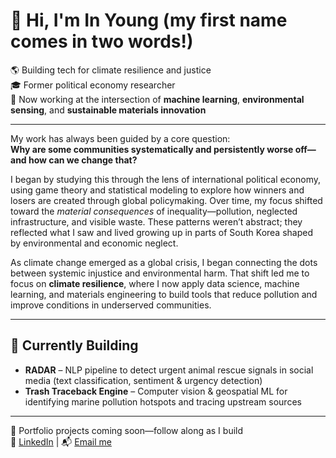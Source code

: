# 👋 Hi, I'm In Young (my first name comes in two words!)

🌎 Building tech for climate resilience and justice  
🎓 Former political economy researcher  
🔧 Now working at the intersection of **machine learning**, **environmental sensing**, and **sustainable materials innovation**  

---

My work has always been guided by a core question:  
**Why are some communities systematically and persistently worse off—and how can we change that?**

I began by studying this through the lens of international political economy, using game theory and statistical modeling to explore how winners and losers are created through global policymaking. Over time, my focus shifted toward the *material consequences* of inequality—pollution, neglected infrastructure, and visible waste. These patterns weren’t abstract; they reflected what I saw and lived growing up in parts of South Korea shaped by environmental and economic neglect.

As climate change emerged as a global crisis, I began connecting the dots between systemic injustice and environmental harm. That shift led me to focus on **climate resilience**, where I now apply data science, machine learning, and materials engineering to build tools that reduce pollution and improve conditions in underserved communities.

---

## 🔬 Currently Building

- **RADAR** – NLP pipeline to detect urgent animal rescue signals in social media (text classification, sentiment & urgency detection)
- **Trash Traceback Engine** – Computer vision & geospatial ML for identifying marine pollution hotspots and tracing upstream sources

---

📘 Portfolio projects coming soon—follow along as I build  
🔗 [LinkedIn](https://www.linkedin.com/in/ip-biocode/) | 📬 [Email me](mailto:ip@bu.edu)
